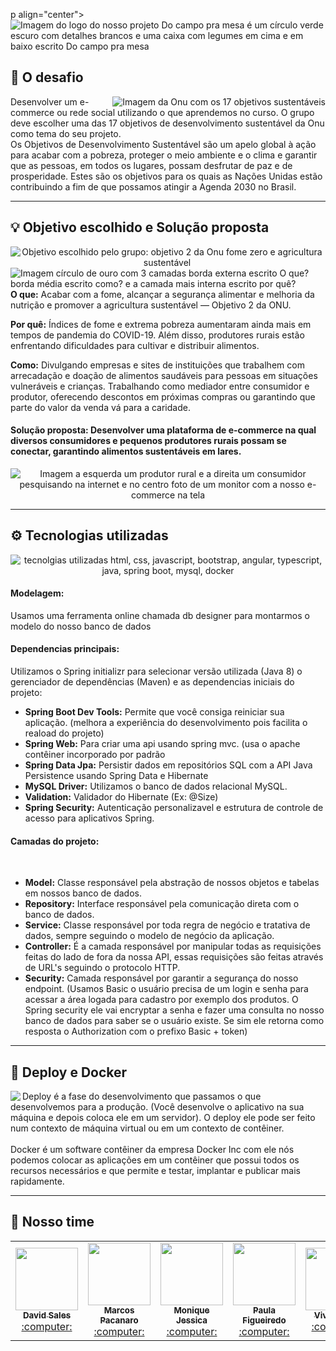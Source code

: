 p align="center">
<img src="https://i.imgur.com/SqKN2rp.png?1" alt="Imagem do logo do nosso projeto Do campo pra mesa é um círculo verde escuro com detalhes brancos e uma caixa com legumes em cima e em baixo escrito Do campo pra mesa" />
</p>

## 🎯 O desafio
<img align="right" src="https://i.imgur.com/8vwPGFm.jpg?1" alt="Imagem da Onu com os 17 objetivos sustentáveis">
Desenvolver um e-commerce ou rede social utilizando o que aprendemos no curso. O grupo deve escolher uma das 17 objetivos de desenvolvimento sustentável da Onu como tema do seu projeto. 
<br>
Os Objetivos de Desenvolvimento Sustentável são um apelo global à ação para acabar com a pobreza, proteger o meio ambiente e o clima e garantir que as pessoas, em todos os lugares, possam desfrutar de paz e de prosperidade. Estes são os objetivos para os quais as Nações Unidas estão contribuindo a fim de que possamos atingir a Agenda 2030 no Brasil.
<br>

<hr>

## 💡 Objetivo escolhido e Solução proposta
<p align="center">
<img align="left" src="https://i.imgur.com/xlrRK7Z.png" alt="Objetivo escolhido pelo grupo: objetivo 2 da Onu fome zero e agricultura sustentável">
</p>

<img align="left" src="https://i.imgur.com/ALcZUGx.jpg" alt="Imagem círculo de ouro com 3 camadas borda externa escrito O que? borda média escrito como? e a camada mais interna escrito por quê? ">

**O que:** Acabar com a fome, alcançar a segurança alimentar e melhoria da nutrição e promover a agricultura sustentável — Objetivo 2 da ONU.

**Por quê:** Índices de fome e extrema pobreza aumentaram ainda mais em tempos de pandemia do COVID-19. Além disso, produtores rurais estão enfrentando dificuldades para cultivar e distribuir alimentos.

**Como:** Divulgando empresas e sites de instituições que trabalhem com arrecadação e doação de alimentos saudáveis para pessoas em situações vulneráveis e crianças. Trabalhando como mediador entre consumidor e produtor, oferecendo descontos em próximas compras ou garantindo que parte do valor da venda vá para a caridade.

#### **Solução proposta:** Desenvolver uma plataforma de e-commerce na qual diversos consumidores e pequenos produtores rurais possam se conectar, garantindo alimentos sustentáveis em lares. 
<p align="center">
<img src="https://i.imgur.com/OJAtGyw.jpg" alt="Imagem a esquerda um produtor rural e a direita um consumidor pesquisando na internet e no centro foto de um monitor com a nosso e-commerce na tela">
</p>

<hr>

##  ⚙  Tecnologias utilizadas
<p align="center">
<img src="https://i.imgur.com/0yXQ93f.jpg" alt="tecnolgias utilizadas html, css, javascript, bootstrap, angular, typescript, java, spring boot, mysql, docker">
</p>

#### Modelagem: 
Usamos uma ferramenta online chamada db designer para montarmos o modelo do nosso banco de dados
<br>

#### Dependencias principais:
Utilizamos o Spring initializr para selecionar versão utilizada (Java 8) o gerenciador de dependências (Maven) e as dependencias iniciais do projeto: 
<br>
* **Spring Boot Dev Tools:** Permite que você consiga reiniciar sua aplicação. (melhora a experiência do desenvolvimento pois facilita o reaload do projeto)
* **Spring Web:** Para criar uma api usando spring mvc. (usa o apache contêiner incorporado por padrão
* **Spring Data Jpa:** Persistir dados em repositórios SQL com a API Java Persistence usando Spring Data e Hibernate
* **MySQL Driver:** Utilizamos o banco de dados relacional MySQL.
* **Validation:** Validador do Hibernate (Ex: @Size)
* **Spring Security:** Autenticação personalizavel e estrutura de controle de acesso para aplicativos Spring.

#### Camadas do projeto: 
<br>

* **Model:** Classe responsável pela abstração de nossos objetos e tabelas em nossos banco de dados.
* **Repository:** Interface responsável pela comunicação direta com o banco de dados.
* **Service:** Classe responsável por toda regra de negócio e tratativa de dados, sempre seguindo o modelo de negócio da aplicação.
* **Controller:** É a camada responsável por manipular todas as requisições feitas do lado de fora da nossa API, essas requisições são feitas através de URL's seguindo o protocolo HTTP.
* **Security:** Camada responsável por garantir a segurança do nosso endpoint. (Usamos Basic o usuário precisa de um login e senha para acessar a área logada para cadastro por exemplo dos produtos. O Spring security ele vai encryptar a senha e fazer uma consulta no nosso banco de dados para saber se o usuário existe. Se sim ele retorna como resposta o Authorization com o prefixo Basic + token)

<hr>

## 🚀 Deploy e Docker
<p>
<img align="left" src="https://i.imgur.com/illDKsD.png?1">
</p>

Deploy é a fase do desenvolvimento que passamos o que desenvolvemos para a produção. (Você desenvolve o aplicativo na sua máquina e depois coloca ele em um servidor). O deploy ele pode ser feito num contexto de máquina virtual ou em um contexto de contêiner.
<br></br>
Docker é um software contêiner da empresa Docker Inc com ele nós podemos colocar as aplicações em um contêiner que possui todos os recursos necessários e que permite e testar, implantar e publicar mais rapidamente.
<hr>



## 💪 Nosso time
 <table>
  <tr>
    <td align="center"><a href="https://github.com/davidsalesdev"><img src="https://avatars0.githubusercontent.com/u/66379287?s=460&amp;u=52caf324c7257f87c67ecf0ddd9eff73c46b8e14&amp;v=4" width="100px;" alt=""/><br /><sub><b>David Sales</b></sub></a><br /><a href="#desenvolvedor-david" title="Desenvolvedor">:computer:</a></td>
    <td align="center"><a href="https://github.com/marcospacanaro"><img src="https://avatars2.githubusercontent.com/u/43709790?s=460&amp;u=b41e7633b5f9fd9e541d59a66a70d9ac4c357343&amp;v=4" width="100px;" alt=""/><br /><sub><b>Marcos Pacanaro </b></sub></a><br /><a href="#desenvolvedor-marcos" title="Desenvolvedor">:computer:</a></td>
   <td align="center"><a href="https://github.com/moniquejro"><img src="https://avatars1.githubusercontent.com/u/67790709?s=460&amp;u=b7e223fb6b05a908fbbf8cab9e7f7e8da05de57e&amp;v=4" width="100px;" alt=""/><br /><sub><b> Monique Jessica </b></sub></a><br /><a href="#desenvolvedora-monique" title="Desenvolvedora">:computer:</a></td>
   <td align="center"><a href="https://github.com/paulafigueiredo"><img src="https://avatars1.githubusercontent.com/u/55516024?s=460&amp;v=4" width="100px;" alt=""/><br /><sub><b> Paula Figueiredo </b></sub></a><br /><a href="#desenvolvedora-paula" title="Desenvolvedora">:computer:</a></td>
   <td align="center"><a href="https://github.com/vivianreis"><img src="https://avatars1.githubusercontent.com/u/14953339?s=460&amp;u=16d307524cfb0154d26492d08f954681d1e2150c&amp;v=4" width="100px;" alt=""/><br /><sub><b> Vivian Reis </b></sub></a><br /><a href="#desenvolvedora-vivian" title="Desenvolvedora">:computer:</a></td>
</table>
